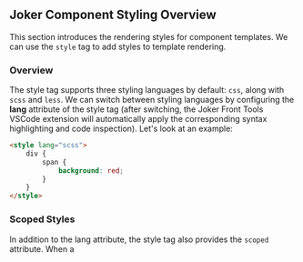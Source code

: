 ## Joker Component Styling Overview

This section introduces the rendering styles for component templates. We can use the `style` tag to add styles to template rendering.

### Overview 

The style tag supports three styling languages by default: `css`, along with `scss` and `less`. We can switch between styling languages by configuring the **lang** attribute of the style tag (after switching, the Joker Front Tools VSCode extension will automatically apply the corresponding syntax highlighting and code inspection). Let's look at an example:

```html  
<style lang="scss">
    div {
        span {
            background: red;
        }
    }
</style>
```

### Scoped Styles

In addition to the lang attribute, the style tag also provides the `scoped` attribute. When a <style> tag has the scoped attribute, its CSS will only affect elements within the current component, similar to style encapsulation in Shadow DOM. There are a few caveats when using it, but the benefit is that it requires no polyfill. The implementation works via PostCSS to transform the following:  

```html
<template>
    <div class="example">Hello</div>
</template>
<style scoped>
    .example {
        color: red;
    }
</style>
```

Into:

```html
<template>
    <div class="example" data-scoped-981d2c8a>Hello</div>
</template>  
<style>
    .example[data-scoped-981d2c8a] {
        color: red;
    }
</style>
```

Scoped styles effectively isolate styles between components.

### Style Deep Penetration  

With scoped enabled, parent component styles won't propagate into child components. However, a child component's root node will be affected by both the parent's scoped styles and its own scoped styles. This design allows parents to adjust child root element styles from a layout perspective.

For certain use cases where a parent needs to modify styles of a child component with scoped, we can use `:deep()` to penetrate styles and alter child component styles. For example:  

```html
<style scoped>
    .a :deep(.b) {
        /* ... */  
    }
</style>
```

The above code will be compiled into:  

```css
.a[data-scoped-981d2c8a] .b {
    /* ... */
}
```

We frequently use style deep penetration to control child component styling. It can also be used in child components to modify **parent container block template** styles.